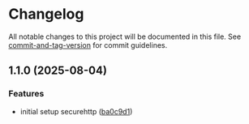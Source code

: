 # Changelog

All notable changes to this project will be documented in this file. See [commit-and-tag-version](https://github.com/absolute-version/commit-and-tag-version) for commit guidelines.

## 1.1.0 (2025-08-04)


### Features

* initial setup securehttp ([ba0c9d1](https://github.com/peruri-dev/securehttp/commit/ba0c9d11c3d5b230380ecf9f63218d799c270b62))
